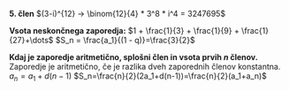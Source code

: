 **5. člen**
$(3-i)^{12} -> \binom{12}{4} * 3^8 * i^4 = 3247695$

**Vsota neskončnega zaporedja:**
$1 + \frac{1}{3} + \frac{1}{9} + \frac{1}{27}+\dots$
$S_n = \frac{a_1}{(1 - q)}=\frac{3}{2}$

**Kdaj je zaporedje aritmetično, splošni člen in vsota prvih $n$ členov.**
Zaporedje je aritmetično, če je razlika dveh zaporednih členov konstantna.
$a_n = a_1+d(n-1)$
$S_n=\frac{n}{2}(2a_1+d(n-1))=\frac{n}{2}(a_1+a_n)$